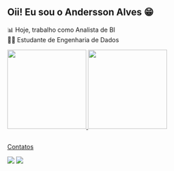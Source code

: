 ## Oii! Eu sou o Andersson Alves 😁

📊 Hoje, trabalho como Analista de BI<br>
👨‍💻 Estudante de Engenharia de Dados
 <div>
   <a href="https://github.com/AnderssonAlves96">
   <img height="180em" src="https://github-readme-stats.vercel.app/api?username=AnderssonAlves96&show_icons=true&theme=tokyonight&include_all_commits=true&count_private=true"/>
   <img height="180em" src="https://github-readme-stats.vercel.app/api/top-langs/?username=AnderssonAlves96&layout=compact&langs_count=6&theme=tokyonight"/>
</div>

##
Contatos
<div> 
  <a href = "mailto:andersson.eng96@gmail.com"><img src="https://img.shields.io/badge/-Gmail-%23333?style=for-the-badge&logo=gmail&logoColor=white" target="_blank"></a>
  <a href="https://www.linkedin.com/in/andersson-alves-8b082a116" target="_blank"><img src="https://img.shields.io/badge/-LinkedIn-%230077B5?style=for-the-badge&logo=linkedin&logoColor=white" target="_blank"></a>
</div>
    
